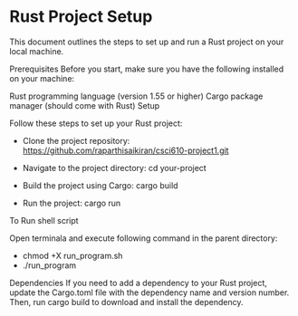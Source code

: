 # Rust Project Setup
This document outlines the steps to set up and run a Rust project on your local machine.

Prerequisites
Before you start, make sure you have the following installed on your machine:

Rust programming language (version 1.55 or higher)
Cargo package manager (should come with Rust)
Setup

Follow these steps to set up your Rust project:
* Clone the project repository: https://github.com/raparthisaikiran/csci610-project1.git

* Navigate to the project directory: cd your-project

* Build the project using Cargo: cargo build

* Run the project: cargo run

To Run shell script

Open terminala and execute following command in the parent directory: 
* chmod +X run_program.sh
* ./run_program

Dependencies
If you need to add a dependency to your Rust project, update the Cargo.toml file with the dependency name and version number. Then, run cargo build to download and install the dependency.
